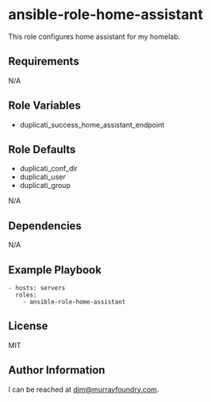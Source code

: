 ansible-role-home-assistant
======================

This role configures home assistant for my homelab.

Requirements
------------

N/A

Role Variables
--------------
* duplicati\_success\_home\_assistant\_endpoint

Role Defaults
-------------
* duplicati\_conf\_dir
* duplicati\_user
* duplicati\_group

N/A

Dependencies
------------

N/A

Example Playbook
----------------

```
- hosts: servers
  roles:
    - ansible-role-home-assistant
```

License
-------

MIT

Author Information
------------------

I can be reached at [djm@murrayfoundry.com](mailto:djm@murrayfoundry.com).
